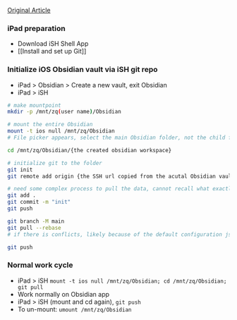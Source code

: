 [Original Article](https://gist.github.com/DannyQuah/f686c0e43b741468e12515cd79017489)

### iPad preparation
- Download iSH Shell App
- [[Install and set up Git]]

### Initialize iOS Obsidian vault via iSH git repo
- iPad > Obsidian > Create a new vault, exit Obsidian 
- iPad > iSH
```sh
# make mountpoint 
mkdir -p /mnt/zq(user name)/Obsidian

# mount the entire Obsidian
mount -t ios null /mnt/zq/Obsidian 
# File picker appears, select the main Obsidian folder, not the child folder

cd /mnt/zq/Obsidian/{the created obsidian workspace}

# initialize git to the folder 
git init
git remote add origin {the SSH url copied from the acutal Obsidian vault git repo}

# need some complex process to pull the data, cannot recall what exactly I did
git add .
git commit -m "init"
git push

git branch -M main
git pull --rebase
# if there is conflicts, likely because of the default configuration json files from obsidian, use git rebase —skip to skip them. 

git push

```

### Normal work cycle
- iPad > iSH `mount -t ios null /mnt/zq/Obsidian; cd /mnt/zq/Obsidian; git pull`
- Work normally on Obsidian app
- iPad > iSH (mount and cd again), `git push`
- To un-mount: `umount /mnt/zq/Obsidian`

